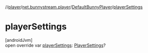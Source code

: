 //[player](../../../index.md)/[net.bunnystream.player](../index.md)/[DefaultBunnyPlayer](index.md)/[playerSettings](player-settings.md)

# playerSettings

[androidJvm]\
open override var [playerSettings](player-settings.md): [PlayerSettings](../../../../sdk/sdk/net.bunnystream.androidsdk.settings.domain.model/-player-settings/index.md)?
